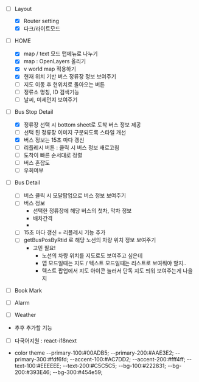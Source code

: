 - [ ] Layout

  - [x] Router setting
  - [x] 다크/라이트모드

- [ ] HOME

  - [x] map / text 모드 탭메뉴로 나누기
  - [x] map : OpenLayers 올리기
  - [x] v world map 적용하기
  - [x] 현재 위치 기반 버스 정류장 정보 보여주기
  - [ ] 지도 이동 후 현위치로 돌아오는 버튼
  - [ ] 정류소 명칭, ID 검색기능
  - [ ] 날씨, 미세먼지 보여주기

- [ ] Bus Stop Detail

  - [x] 정류장 선택 시 bottom sheet로 도착 버스 정보 제공
  - [ ] 선택 된 정류장 이미지 구분되도록 스타일 개선
  - [x] 버스 정보는 15초 마다 갱신
  - [ ] 리플레시 버튼 : 클릭 시 버스 정보 새로고침
  - [ ] 도착이 빠른 순서대로 정렬
  - [ ] 버스 혼잡도
  - [ ] 우회여부

- [ ] Bus Detail

  - [ ] 버스 클릭 시 모달팝업으로 버스 정보 보여주기
  - [ ] 버스 정보
    - 선택한 정류장에 해당 버스의 첫차, 막차 정보
    - 배차간격
    -
  - [ ] 15초 마다 갱신 + 리플레시 기능 추가
  - [ ] getBusPosByRtid 로 해당 노선의 차량 위치 정보 보여주기
    - 고민 필요!
      - 노선의 차량 위치를 지도로도 보여주고 싶은데
      - 맵 모드일때는 지도 / 텍스트 모드일때는 리스트로 보여줘야 할지..
      - 텍스트 팝업에서 지도 아이콘 눌러서 단독 지도 띄워 보여주는게 나을지

- [ ] Book Mark

- [ ] Alarm

- [ ] Weather

* 추후 추가할 기능

- [ ] 다국어지원 : react-i18next

* color theme
  --primary-100:#00ADB5;
  --primary-200:#AAE3E2;
  --primary-300:#fdf6fd;
  --accent-100:#AC7DD2;
  --accent-200:#fff4ff;
  --text-100:#EEEEEE;
  --text-200:#C5C5C5;
  --bg-100:#222831;
  --bg-200:#393E46;
  --bg-300:#454e59;
